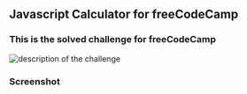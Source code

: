 ## Javascript Calculator for freeCodeCamp

### This is the solved challenge for freeCodeCamp

![description of the challenge](https://learn.freecodecamp.org/front-end-libraries/front-end-libraries-projects/build-a-javascript-calculator/)

### Screenshot